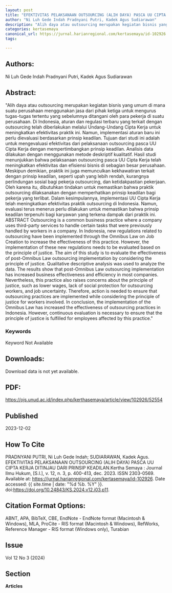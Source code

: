 ```yaml
---
layout: post
title: "EFEKTIVITAS PELAKSANAAN OUTSOURCING (ALIH DAYA) PASCA UU CIPTA KERJA DITINJAU DARI PRINSIP KEADILAN"
author: "Ni Luh Gede Indah Pradnyani Putri, Kadek Agus Sudiarawan"
description: "Alih daya atau outsourcing merupakan kegiatan bisnis yang umum di mana suatu perusahaan menggunakan jasa dari pihak ketiga untuk mengurus tugastugas tertentu yang sebel"
categories: kertasemaya
canonical_url: https://jurnal.harianregional.com/kertasemaya/id-102926
tags:

---
```


## Authors:
Ni Luh Gede Indah Pradnyani Putri, Kadek Agus Sudiarawan

## Abstract:
"Alih daya atau outsourcing merupakan kegiatan bisnis yang umum di mana suatu perusahaan menggunakan jasa dari pihak ketiga untuk mengurus tugas-tugas tertentu yang sebelumnya ditangani oleh para pekerja di suatu perusahaan. Di Indonesia, aturan dan regulasi terbaru yang terkait dengan outsourcing telah diberlakukan melalui Undang-Undang Cipta Kerja untuk meningkatkan efektivitas praktik ini. Namun, implementasi aturan baru ini perlu dievaluasi berdasarkan prinsip keadilan. Tujuan dari studi ini adalah untuk mengevaluasi efektivitas dari pelaksanaan outsourcing pasca UU Cipta Kerja dengan mempertimbangkan prinsip keadilan. Analisis data dilakukan dengan menggunakan metode deskriptif kualitatif. Hasil studi menunjukkan bahwa pelaksanaan outsourcing pasca UU Cipta Kerja telah meningkatkan efektivitas dan efisiensi bisnis di sebagian besar perusahaan. Meskipun demikian, praktik ini juga memunculkan kekhawatiran terkait dengan prinsip keadilan, seperti upah yang lebih rendah, kurangnya perlindungan sosial bagi pekerja outsourcing, dan ketidakpastian pekerjaan. Oleh karena itu, dibutuhkan tindakan untuk memastikan bahwa praktik outsourcing dilaksanakan dengan memperhatikan prinsip keadilan bagi pekerja yang terlibat. Dalam kesimpulannya, implementasi UU Cipta Kerja telah meningkatkan efektivitas praktik outsourcing di Indonesia. Namun, evaluasi terus menerus perlu dilakukan untuk memastikan bahwa prinsip keadilan terpenuhi bagi karyawan yang terkena dampak dari praktik ini. ABSTRACT Outsourcing is a common business practice where a company uses third-party services to handle certain tasks that were previously handled by workers in a company. In Indonesia, new regulations related to outsourcing have been implemented through the Omnibus Law on Job Creation to increase the effectiveness of this practice. However, the implementation of these new regulations needs to be evaluated based on the principle of justice. The aim of this study is to evaluate the effectiveness of post-Omnibus Law outsourcing implementation by considering the principle of justice. Qualitative descriptive analysis was used to analyze the data. The results show that post-Omnibus Law outsourcing implementation has increased business effectiveness and efficiency in most companies. Nevertheless, this practice also raises concerns about the principle of justice, such as lower wages, lack of social protection for outsourcing workers, and job uncertainty. Therefore, action is needed to ensure that outsourcing practices are implemented while considering the principle of justice for workers involved. In conclusion, the implementation of the Omnibus Law has increased the effectiveness of outsourcing practices in Indonesia. However, continuous evaluation is necessary to ensure that the principle of justice is fulfilled for employees affected by this practice."

### Keywords
Keyword Not Available

## Downloads:

Download data is not yet available.

## PDF:

https://ojs.unud.ac.id/index.php/kerthasemaya/article/view/102926/52554

## Published
2023-12-02

## How To Cite
PRADNYANI PUTRI, Ni Luh Gede Indah; SUDIARAWAN, Kadek Agus.  EFEKTIVITAS PELAKSANAAN OUTSOURCING (ALIH DAYA) PASCA UU CIPTA KERJA DITINJAU DARI PRINSIP KEADILAN.Kertha Semaya : Journal Ilmu Hukum, [S.l.], v. 12, n. 3, p. 400-413, dec. 2023. ISSN 2303-0569. Available at: <https://jurnal.harianregional.com/kertasemaya/id-102926>. Date accessed: {{ site.time | date: "%d %b. %Y" }}. doi:https://doi.org/10.24843/KS.2024.v12.i03.p11.

## Citation Format Options:
ABNT, APA, BibTeX, CBE, EndNote - EndNote format (Macintosh & Windows), MLA, ProCite - RIS format (Macintosh & Windows), RefWorks, Reference Manager - RIS format (Windows only), Turabian

## Issue
Vol 12 No 3 (2024)

## Section 
**Articles**

